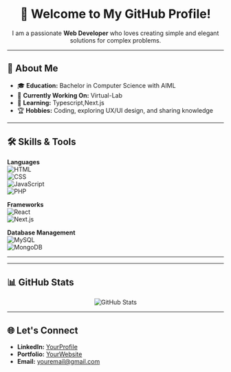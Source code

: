 <h1 align="center">👋 Welcome to My GitHub Profile!</h1>

<p align="center">
I am a passionate <strong>Web Developer</strong> who loves creating simple and elegant solutions for complex problems.
</p>

---

## 🌟 About Me  
- 🎓 **Education:** Bachelor in Computer Science with AIML
- 💼 **Currently Working On:** Virtual-Lab  
- 🌱 **Learning:** Typescript,Next.js 
- 🏆 **Hobbies:** Coding, exploring UX/UI design, and sharing knowledge  

---

## 🛠 Skills & Tools  

**Languages**  
![HTML](https://img.shields.io/badge/HTML-A0D2EB?style=flat-square&logo=html5&logoColor=white)  
![CSS](https://img.shields.io/badge/CSS-E5EAF5?style=flat-square&logo=css3&logoColor=black)  
![JavaScript](https://img.shields.io/badge/JavaScript-DBBDF4?style=flat-square&logo=javascript&logoColor=black)  
![PHP](https://img.shields.io/badge/PHP-845BB3?style=flat-square&logo=php&logoColor=white)  

**Frameworks**  
![React](https://img.shields.io/badge/React-A0D2EB?style=flat-square&logo=react&logoColor=black)  
![Next.js](https://img.shields.io/badge/Next.js-494D5F?style=flat-square&logo=next.js&logoColor=white)  

**Database Management**  
![MySQL](https://img.shields.io/badge/MySQL-494D5F?style=flat-square&logo=mysql&logoColor=white)  
![MongoDB](https://img.shields.io/badge/MongoDB-DBBDF4?style=flat-square&logo=mongodb&logoColor=white)  

---

---

## 📊 GitHub Stats  

<p align="center">
<img src="https://github-readme-stats.vercel.app/api?username=Bombe-19&show_icons=true&theme=radical" alt="GitHub Stats" />
</p>

---

## 🌐 Let's Connect  

- **LinkedIn:** [YourProfile](https://linkedin.com/in/yourprofile)  
- **Portfolio:** [YourWebsite](https://yourportfolio.com)  
- **Email:** [youremail@gmail.com](mailto:youremail@gmail.com)  

